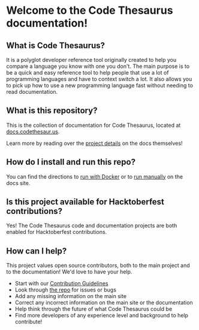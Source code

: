 # Welcome to the Code Thesaurus documentation!

## What is Code Thesaurus?

It is a polyglot developer reference tool originally created to help you compare a language you know with one you don't. The main purpose is to be a quick and easy reference tool to help people that use a lot of programming languages and have to context switch a lot. It also allows you to pick up how to use a new programming language fast without needing to read documentation.

## What is this repository?

This is the collection of documentation for Code Thesaurus, located at [docs.codethesaur.us](https://docs.codethesaur.us).

Learn more by reading over the [project details](https://docs.codethesaur.us/about/) on the docs themselves!

## How do I install and run this repo? 

You can find the directions to [run with Docker](https://docs.codethesaur.us/install/install-docs-docker) or to [run manually](https://docs.codethesaur.us/install/install-docs-manual) on the docs site.

## Is this project available for Hacktoberfest contributions?

Yes! The Code Thesaurus code and documentation projects are both enabled for Hacktoberfest contributions.

## How can I help?

This project values open source contributors, both to the main project and to the documentation! We'd love to have your help.

* Start with our [Contribution Guidelines](#)
* Look through [the repo](https://github.com/codethesaurus/docs/issues/) for issues or bugs 
* Add any missing information on the main site
* Correct any incorrect information on the main site or the documentation
* Help think through the future of what Code Thesaurus could be
* Find more developers of any experience level and background to help contribute!

